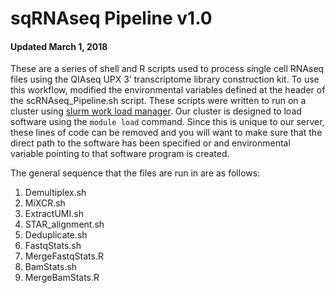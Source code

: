 # sqRNAseq Pipeline v1.0
#### Updated March 1, 2018
These are a series of shell and R scripts used to process single cell RNAseq files using the QIAseq UPX 3’ transcriptome library construction kit.  To use this workflow, modified the environmental variables defined at the header of the scRNAseq_Pipeline.sh script.  These scripts were written to run on a cluster using [slurm work load manager](https://slurm.schedmd.com).  Our cluster is designed to load software using the `module load` command.  Since this is unique to our server, these lines of code can be removed and you will want to make sure that the direct path to the software has been specified or and environmental variable pointing to that software program is created.

The general sequence that the files are run in are as follows:

1. Demultiplex.sh
2. MiXCR.sh
3. ExtractUMI.sh
4. STAR_alignment.sh
5. Deduplicate.sh
6. FastqStats.sh
7. MergeFastqStats.R
8. BamStats.sh
9. MergeBamStats.R

